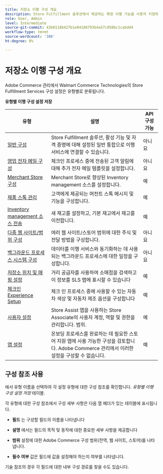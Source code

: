 ```yaml
---
title: 저장소 이행 구성 개요
description: Store Fulfillment 솔루션에서 제공하는 확장 이행 기능을 사용자 지정하는 데 사용할 수 있는 관리 구성 설정 유형에 대해 알아보고 구성을 완료하기 위한 지침에 연결합니다.
role: User, Admin
level: Intermediate
source-git-commit: 42b0118b427b1e04186793b4a57c058bc1cabdd4
workflow-type: tm+mt
source-wordcount: '386'
ht-degree: 0%

---
```



# 저장소 이행 구성 개요

Adobe Commerce 관리에서 Walmart Commerce Technologies의 Store Fulfillment Services 구성 설정은 유형별로 분류됩니다.

**유형별 이행 구성 설정 저장**

| **유형** | **설명** | **API 구성 가능** |
|--------------------------------------------------------------------------|--------------------------------------------------------------------------------------------------------------------------------------------------------------------------|----------------------|
| [일반 구성](enable-general.md) | Store Fulfillment 솔루션, 활성 기능 및 자격 증명에 대해 설정된 일반 통합으로 이행 서비스에 연결할 수 있습니다. | 아니요 |
| [영업 전자 메일 구성](sales-emails.md) | 체크인 프로세스 중에 전송된 고객 알림에 대해 추가 전자 메일 템플릿을 설정합니다. | 아니요 |
| [Merchant Store 구성](merchant-store-configuration.md) | Merchant Store로 향상된 Inventory management 소스를 설정합니다. | 예 |
| [제품 스톡 관리](product-stock.md) | 고객에게 제공되는 머천트 스톡 메시지 및 기능을 구성합니다. | 예 |
| [Inventory management 소스 전송](inventory-stock-transfer.md) | 새 재고를 설정하고, 기본 재고에서 재고를 이전합니다. | 예 |
| [다중 웹 사이트/범위 구성](multi-site-and-scope-config.md) | 여러 웹 사이트/스토어 범위에 대한 주식 및 전달 방법을 구성합니다. | 아니요 |
| [백그라운드 프로세스 시스템 구성](background-processes.md) | 데이터를 이행 서비스와 동기화하는 데 사용되는 백그라운드 프로세스에 대한 일정을 구성합니다. | 아니요 |
| [저장소 위치 및 매핑 설정](store-location-map-provider-setup.md) | 거리 공급자를 사용하여 소매점을 검색하고 이 정보를 SLS 맵에 표시할 수 있습니다 | 예 |
| [체크인 Experience Setup](check-in-experience-setup.md) | 체크 인 프로세스 중에 사용할 수 있는 자동차 색상 및 자동차 제조 옵션을 구성합니다 | 예 |
| [사용자 설정](user-setup.md) | Store Assist 앱을 사용하는 Store Associate의 사용자 계정, 역할 및 권한을 관리합니다. 범위. | 예 |
| [앱 설정](app-setup.md) | 온보딩 프로세스를 완료하는 데 필요한 스토어 지원 앱에 사용 가능한 구성을 검토합니다. Adobe Commerce 관리에서 이러한 설정을 구성할 수 없습니다. | 예 |

## 구성 참조 사용

에서 유형 이름을 선택하여 각 설정 유형에 대한 구성 참조를 확인합니다. _유형별 이행 구성 설정 저장_ 테이블.

각 유형에 대한 구성 참조에서 구성 세부 사항은 다음 열 헤더가 있는 테이블에 표시됩니다.

- **필드** 는 구성할 필드의 이름을 나타냅니다

- **설명** 에서는 필드의 목적 및 동작에 대한 중요한 세부 사항을 제공합니다

- **범위** 설정에 대한 Adobe Commerce 구성 범위(전역, 웹 사이트, 스토어)를 나타냅니다.

- **필수 여부** 값은 필드에 값을 설정해야 하는지 여부를 나타냅니다.

기술 참조의 경우 각 필드에 대한 내부 구성 경로를 찾을 수도 있습니다.
